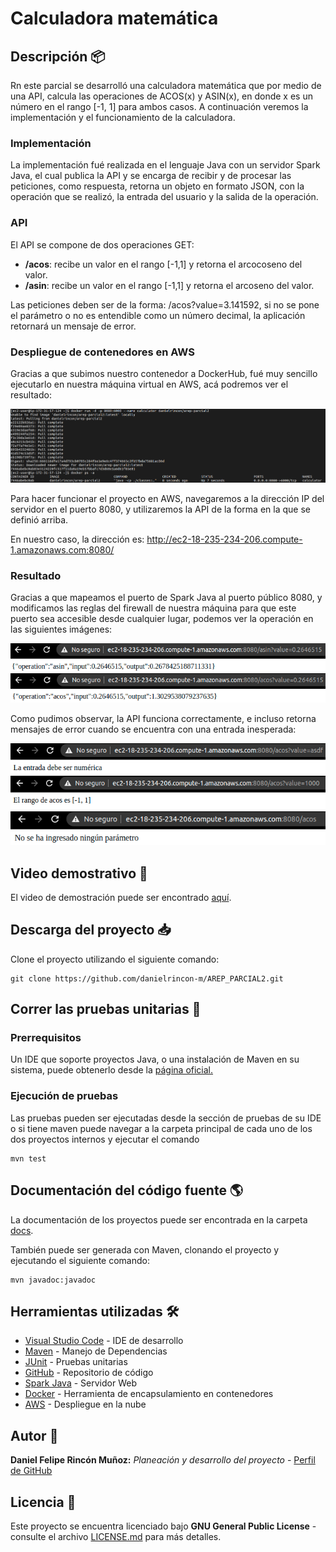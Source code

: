 # Calculadora matemática

<!--[![danielrincon-m](https://circleci.com/gh/danielrincon-m/AREP_LAB4.svg?style=svg)](https://app.circleci.com/pipelines/github/danielrincon-m/AREP_LAB4) -->
<!-- [![Heroku](img/heroku_long.png)](https://nanospring.herokuapp.com/nspapp/register) -->

## Descripción 📦

Rn este parcial se desarrolló una calculadora matemática que por medio de una API, calcula las operaciones de ACOS(x) y ASIN(x), en donde x es un número en el rango [-1, 1] para ambos casos. A continuación veremos la implementación y el funcionamiento de la calculadora.


### Implementación

La implementación fué realizada en el lenguaje Java con un servidor Spark Java, el cual publica la API y se encarga de recibir y de procesar las peticiones, como respuesta, retorna un objeto en formato JSON, con la operación que se realizó, la entrada del usuario y la salida de la operación.

### API

El API se compone de dos operaciones GET:

- **/acos**: recibe un valor en el rango [-1,1] y retorna el arcocoseno del valor.
- **/asin**: recibe un valor en el rango [-1,1] y retorna el arcoseno del valor.

Las peticiones deben ser de la forma: /acos?value=3.141592, si no se pone el parámetro o no es entendible como un número decimal, la aplicación retornará un mensaje de error.

### Despliegue de contenedores en AWS

Gracias a que subimos nuestro contenedor a DockerHub, fué muy sencillo ejecutarlo en nuestra máquina virtual en AWS, acá podremos ver el resultado:

![Docker Pull](/img/docker-pull.png)

Para hacer funcionar el proyecto en AWS, navegaremos a la dirección IP del servidor en el puerto 8080, y utilizaremos la API de la forma en la que se definió arriba.

En nuestro caso, la dirección es: http://ec2-18-235-234-206.compute-1.amazonaws.com:8080/

### Resultado

Gracias a que mapeamos el puerto de Spark Java al puerto público 8080, y modificamos las reglas del firewall de nuestra máquina para que este puerto sea accesible desde cualquier lugar, podemos ver la operación en las siguientes imágenes:

![Register Before Add](img/asin.png)
![Register After Add](img/acos.png)

Como pudimos observar, la API funciona correctamente, e incluso retorna mensajes de error cuando se encuentra con una entrada inesperada:

![Register After Add](img/error1.png)
![Register After Add](img/error2.png)
![Register After Add](img/error3.png)

## Video demostrativo 📼

El video de demostración puede ser encontrado [aquí](vid/../demostracion.mp4).

## Descarga del proyecto 📥

Clone el proyecto utilizando el siguiente comando:

```
git clone https://github.com/danielrincon-m/AREP_PARCIAL2.git
```

## Correr las pruebas unitarias 🧪

### Prerrequisitos

Un IDE que soporte proyectos Java, o una instalación de Maven en su sistema, puede obtenerlo desde
la [página oficial.][mvnLink]

### Ejecución de pruebas

Las pruebas pueden ser ejecutadas desde la sección de pruebas de su IDE o si tiene maven puede navegar a la carpeta
principal de cada uno de los dos proyectos internos y ejecutar el comando

```
mvn test
```

## Documentación del código fuente 🌎

La documentación de los proyectos puede ser encontrada en la carpeta [docs](docs).

También puede ser generada con Maven, clonando el proyecto y ejecutando el siguiente comando:

```
mvn javadoc:javadoc
```

## Herramientas utilizadas 🛠️

* [Visual Studio Code](https://code.visualstudio.com/) - IDE de desarrollo
* [Maven](https://maven.apache.org/) - Manejo de Dependencias
* [JUnit](https://junit.org/junit4/) - Pruebas unitarias
* [GitHub](https://github.com/) - Repositorio de código
* [Spark Java](https://sparkjava.com/) - Servidor Web
* [Docker](https://www.docker.com/) - Herramienta de encapsulamiento en contenedores
* [AWS](https://aws.amazon.com/es/) - Despliegue en la nube

## Autor 🧔

**Daniel Felipe Rincón Muñoz:** *Planeación y desarrollo del proyecto* -
[Perfil de GitHub](https://github.com/danielrincon-m)

## Licencia 🚀

Este proyecto se encuentra licenciado bajo **GNU General Public License** - consulte el archivo [LICENSE.md](LICENSE.md)
para más detalles.

<!-- 
## Acknowledgments 

* Hat tip to anyone whose code was used
* Inspiration
* etc
-->

[gitLink]: https://git-scm.com/downloads
[mvnLink]: https://maven.apache.org/download.cgi
